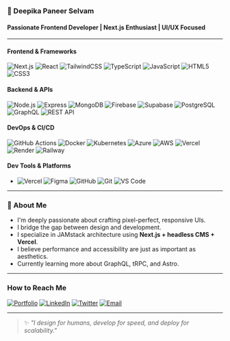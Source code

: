 ### 💫 Deepika Paneer Selvam

#### Passionate Frontend Developer | Next.js Enthusiast | UI/UX Focused

---

#### Frontend & Frameworks  
![Next.js](https://img.shields.io/badge/-Next.js-000?&logo=next.js) ![React](https://img.shields.io/badge/-React-61DAFB?&logo=react&logoColor=black) ![TailwindCSS](https://img.shields.io/badge/-TailwindCSS-06B6D4?&logo=tailwind-css&logoColor=white) ![TypeScript](https://img.shields.io/badge/-TypeScript-3178C6?&logo=typescript&logoColor=white) ![JavaScript](https://img.shields.io/badge/-JavaScript-F7DF1E?&logo=javascript&logoColor=black) ![HTML5](https://img.shields.io/badge/-HTML5-E34F26?&logo=html5&logoColor=white) ![CSS3](https://img.shields.io/badge/-CSS3-1572B6?&logo=css3&logoColor=white)

#### Backend & APIs  
![Node.js](https://img.shields.io/badge/-Node.js-339933?&logo=node.js&logoColor=white) ![Express](https://img.shields.io/badge/-Express-000?&logo=express&logoColor=white) ![MongoDB](https://img.shields.io/badge/-MongoDB-47A248?&logo=mongodb&logoColor=white) ![Firebase](https://img.shields.io/badge/-Firebase-FFCA28?&logo=firebase&logoColor=black) ![Supabase](https://img.shields.io/badge/-Supabase-3ECF8E?&logo=supabase&logoColor=white) ![PostgreSQL](https://img.shields.io/badge/-PostgreSQL-4169E1?&logo=postgresql&logoColor=white) ![GraphQL](https://img.shields.io/badge/-GraphQL-E10098?&logo=graphql&logoColor=white) ![REST API](https://img.shields.io/badge/-REST%20API-000000?&logo=flask&logoColor=white)

#### DevOps & CI/CD  
![GitHub Actions](https://img.shields.io/badge/-GitHub%20Actions-2088FF?&logo=github-actions&logoColor=white) ![Docker](https://img.shields.io/badge/-Docker-2496ED?&logo=docker&logoColor=white) ![Kubernetes](https://img.shields.io/badge/-Kubernetes-326CE5?&logo=kubernetes&logoColor=white) ![Azure](https://img.shields.io/badge/-Azure-0078D4?&logo=microsoft-azure&logoColor=white) ![AWS](https://img.shields.io/badge/-AWS-232F3E?&logo=amazon-aws&logoColor=white) ![Vercel](https://img.shields.io/badge/-Vercel-000?&logo=vercel&logoColor=white) ![Render](https://img.shields.io/badge/-Render-46E3B7?&logo=render&logoColor=black) ![Railway](https://img.shields.io/badge/-Railway-000?&logo=railway&logoColor=white)


#### Dev Tools & Platforms
- ![Vercel](https://img.shields.io/badge/-Vercel-000?&logo=vercel&logoColor=white) ![Figma](https://img.shields.io/badge/-Figma-F24E1E?&logo=figma&logoColor=white) ![GitHub](https://img.shields.io/badge/-GitHub-181717?&logo=github&logoColor=white) ![Git](https://img.shields.io/badge/-Git-F05032?&logo=git&logoColor=white) ![VS Code](https://img.shields.io/badge/-VS%20Code-007ACC?&logo=visual-studio-code&logoColor=white)

---

### 📖 About Me

- I'm deeply passionate about crafting pixel-perfect, responsive UIs.
- I bridge the gap between design and development.
- I specialize in JAMstack architecture using **Next.js + headless CMS + Vercel**.
- I believe performance and accessibility are just as important as aesthetics.
- Currently learning more about GraphQL, tRPC, and Astro.

---

### How to Reach Me

[![Portfolio](https://img.shields.io/badge/-Portfolio-000?style=flat&logo=vercel&logoColor=white)](https://your-portfolio-link.com)
[![LinkedIn](https://img.shields.io/badge/-LinkedIn-0A66C2?style=flat&logo=linkedin&logoColor=white)](https://linkedin.com/in/deepika)
[![Twitter](https://img.shields.io/badge/-Twitter-1DA1F2?style=flat&logo=twitter&logoColor=white)](https://twitter.com/deepika)
[![Email](https://img.shields.io/badge/-Email-D14836?style=flat&logo=gmail&logoColor=white)](mailto:deepika@example.com)

---

> ✨ _"I design for humans, develop for speed, and deploy for scalability."_

